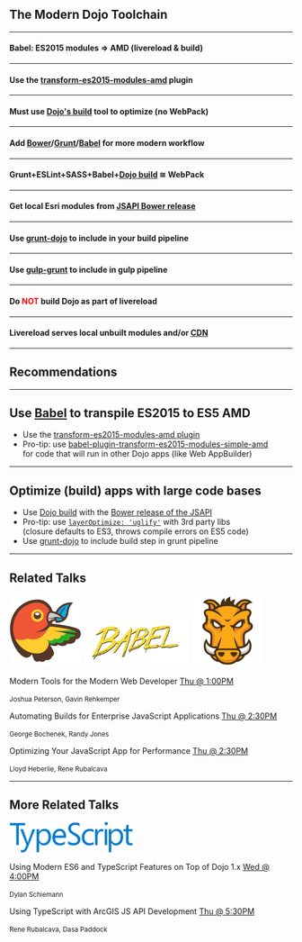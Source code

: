 ## The Modern Dojo Toolchain

---

<!-- .slide: data-background="img/babel.png" data-background-size="744px" -->
#### Babel: ES2015 modules => AMD (livereload &amp; build) 

---

<!-- .slide: data-background="img/babel.png" data-background-size="744px" -->
#### Use the [transform-es2015-modules-amd](https://babeljs.io/docs/plugins/transform-es2015-modules-amd/) plugin

---

<!-- .slide: data-background="img/assembly-line-2994043188_4e9ccbcb3f_z.jpg" -->
#### Must use [Dojo's build](https://dojotoolkit.org/reference-guide/1.10/build/) tool to optimize (no WebPack)

---

<!-- .slide: data-background="img/tesla-6858583426_1f003ea519_z.jpg" -->
#### Add [Bower](http://bower.io/)/[Grunt](http://gruntjs.com/)/[Babel](https://babeljs.io/) for more modern workflow

---

<!-- .slide: data-background="img/tesla-6858583426_1f003ea519_z.jpg" -->
#### Grunt+ESLint+SASS+Babel+[Dojo build](https://dojotoolkit.org/reference-guide/1.10/build/) &cong; WebPack

---

<!-- .slide: data-background-color="#fff" data-background="img/bower-logo.png" data-background-size="512px" -->
#### Get local Esri modules from [JSAPI Bower release](https://github.com/Esri/jsapi-resources/tree/master/bower)

---

<!-- .slide: data-background-color="#fff" data-background="img/grunt-logo.png" data-background-size="512px" -->
#### Use [grunt-dojo](https://www.npmjs.com/package/grunt-dojo) to include in your build pipeline

---

<!-- .slide: data-background-color="#fff" data-background="img/gulp-grunt.png" data-background-size="273px" -->
#### Use [gulp-grunt](https://www.npmjs.com/package/gulp-grunt) to include in gulp pipeline

---

<!-- .slide: data-background-color="#fff" data-background="img/grunt-logo.png" data-background-size="512px" -->
#### Do <span style="color: red">NOT</span> build Dojo as part of livereload

---

<!-- .slide: data-background-color="#fff" data-background="img/grunt-logo.png" data-background-size="512px" -->
#### Livereload serves local unbuilt modules and/or [CDN](http://js.arcgis.com/)

---

<!-- .slide: data-background="reveal.js/img/bg-3.png" -->
## Recommendations 

---

<!-- .slide: data-background="reveal.js/img/bg-3.png" -->
## Use [Babel](https://babeljs.io/) to transpile ES2015 to ES5 AMD 
- <i class="fa fa-thumbs-up"></i> Use the [transform-es2015-modules-amd  plugin](https://babeljs.io/docs/plugins/transform-es2015-modules-amd/)
- <i class="fa fa-hand-o-right"></i> Pro-tip: use [babel-plugin-transform-es2015-modules-simple-amd](https://www.npmjs.com/package/babel-plugin-transform-es2015-modules-simple-amd) <br />for code that will run in other Dojo apps (like Web AppBuilder)

---

<!-- .slide: data-background="reveal.js/img/bg-3.png" -->
## Optimize (build) apps with large code bases 
- <i class="fa fa-thumbs-up"></i> Use [Dojo build](https://dojotoolkit.org/reference-guide/1.10/build/) with the [Bower release of the JSAPI](https://github.com/Esri/jsapi-resources/tree/master/bower)
- <i class="fa fa-hand-o-right"></i> Pro-tip: use [`layerOptimize: 'uglify'`](https://dojotoolkit.org/reference-guide/1.10/build/transforms/writeOptimized.html#id4) with 3rd party libs <br />(closure defaults to ES3, throws compile errors on ES5 code)
- <i class="fa fa-thumbs-up"></i> Use [grunt-dojo](https://www.npmjs.com/package/grunt-dojo) to include build step in grunt pipeline

---

<!-- .slide: data-background="reveal.js/img/bg-3.png" -->
## Related Talks
<div>
<img src="img/bower-logo.png" class="transparent" width="128" />
<img src="img/babel.png" class="transparent" width="188" />
<img src="img/grunt-logo.png" class="transparent" width="128" />

</div>

Modern Tools for the Modern Web Developer [Thu @ 1:00PM](https://devsummit.schedule.esri.com/#schedule/56b2874a4be5dd46a30002e9/56b2874a4be5dd46a30002ea)

<small>Joshua Peterson, Gavin Rehkemper</small>

Automating Builds for Enterprise JavaScript Applications [Thu @ 2:30PM](https://devsummit.schedule.esri.com/#schedule/56b2874f4be5dd46a300030e/56b4eff34be5dd8f3401d266)

<small>George Bochenek, Randy Jones</small>

Optimizing Your JavaScript App for Performance [Thu @ 2:30PM](https://devsummit.schedule.esri.com/#schedule/56b287444be5dd46a30002b7/56b287444be5dd46a30002b8)

<small>Lloyd Heberlie, Rene Rubalcava</small>

---

<!-- .slide: data-background="reveal.js/img/bg-3.png" -->
## More Related Talks
<div>
<img src="img/TypeScript_Logo.png" class="transparent" width="220" />
</div>

Using Modern ES6 and TypeScript Features on Top of Dojo 1.x [Wed @ 4:00PM](https://devsummit.schedule.esri.com/#schedule/56b3c9904be5dd6b69003dd3/56b3cd784be5dd8f340141a5)

<small>Dylan Schiemann</small>

Using TypeScript with ArcGIS JS API Development [Thu @ 5:30PM](https://devsummit.schedule.esri.com/#schedule/56b2874f4be5dd46a3000310/56b287504be5dd46a3000311)

<small>Rene Rubalcava, Dasa Paddock</small>


